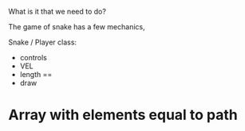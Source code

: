 What is it that we need to do?

The game of snake has a few mechanics,

Snake / Player class:
- controls
- VEL
- length
==
- draw



# Array with elements equal to path 
